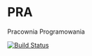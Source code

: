 # PRA
Pracownia Programowania

[![Build Status](https://travis-ci.org/pifls/PRA.svg?branch=master)](https://travis-ci.org/pifls/PRA)
